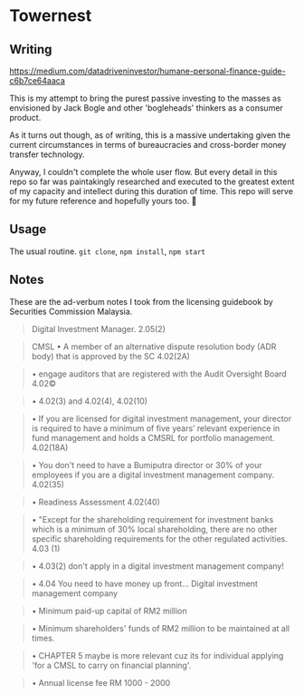 # Towernest

## Writing
https://medium.com/datadriveninvestor/humane-personal-finance-guide-c6b7ce64aaca

This is my attempt to bring the purest passive investing to the masses as envisioned by Jack Bogle and other 'bogleheads' thinkers as a consumer product.

As it turns out though, as of writing, this is a massive undertaking given the current circumstances in terms of bureaucracies and cross-border money transfer technology.

Anyway, I couldn't complete the whole user flow. But every detail in this repo so far was paintakingly researched and executed to the greatest extent of my capacity and intellect during this duration of time. This repo will serve for my future reference and hopefully yours too. :pray:

## Usage
The usual routine. `git clone`, `npm install`, `npm start`

## Notes
These are the ad-verbum notes I took from the licensing guidebook by Securities Commission Malaysia. 

> Digital Investment Manager. 2.05(2)

> CMSL
> • A member of an alternative dispute resolution body (ADR body) that is approved by the SC 4.02(2A)

> • engage auditors that are registered with the Audit Oversight Board 4.02©

> • 4.02(3) and 4.02(4), 4.02(10)

> • If you are licensed for digital investment management, your director is required to
have a minimum of five years’ relevant experience in fund management and holds a
CMSRL for portfolio management. 4.02(18A)

> • You don't need to have a Bumiputra director or 30% of your employees if you are a digital investment management company. 4.02(35)

> • Readiness Assessment 4.02(40)

> • "Except  for  the  shareholding  requirement  for  investment banks  which  is  a  minimum  of 
30%  local  shareholding,  there  are  no  other  specific  shareholding  requirements  for  the 
other regulated activities. 4.03 (1)

> • 4.03(2) don't apply in a digital investment management company!

> • 4.04 You need to have money up front...
Digital investment management company 

> • Minimum paid-up capital of RM2 million

> • Minimum  shareholders'  funds  of  RM2  million  to  be  maintained at all times.

> • CHAPTER 5 maybe is more relevant cuz its for individual applying 'for a CMSL to carry on financial planning'.

> • Annual license fee RM 1000 - 2000
